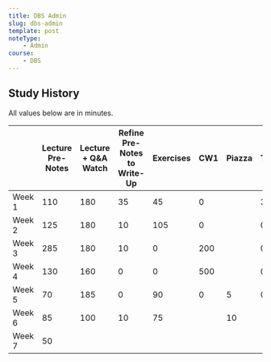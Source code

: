 ```yaml
---
title: DBS Admin
slug: dbs-admin
template: post
noteType:
    - Admin
course:
    - DBS
---
```


## Study History

All values below are in minutes.

|        | Lecture Pre-Notes | Lecture + Q&A Watch | Refine Pre-Notes to Write-Up | Exercises | CW1 | Piazza | Total |
| ------ | ----------------- | ------------------- | ---------------------------- | --------- | --- | ------ | ----- |
| Week 1 | 110               | 180                 | 35                           | 45        | 0   |        | 370   |
| Week 2 | 125               | 180                 | 10                           | 105       | 0   |        | 0     |
| Week 3 | 285               | 180                 | 10                           | 0         | 200 |        | 0     |
| Week 4 | 130               | 160                 | 0                            | 0         | 500 |        | 0     |
| Week 5 | 70                | 185                 | 0                            | 90        | 0   | 5      | 0     |
| Week 6 | 85                | 100                 | 10                           | 75        |     | 10     |       |
| Week 7 | 50                |                     |                              |           |     |        |       |